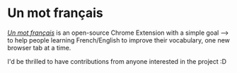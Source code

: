 # Un mot français

[*Un mot français*](https://chrome.google.com/webstore/detail/un-mot-fran%C3%A7ais/ajohfegeceikkpapkegoammmaogfmbld) is an open-source Chrome Extension with a simple goal --> to help people learning French/English to improve their vocabulary, one new browser tab at a time.

I'd be thrilled to have contributions from anyone interested in the project :D
